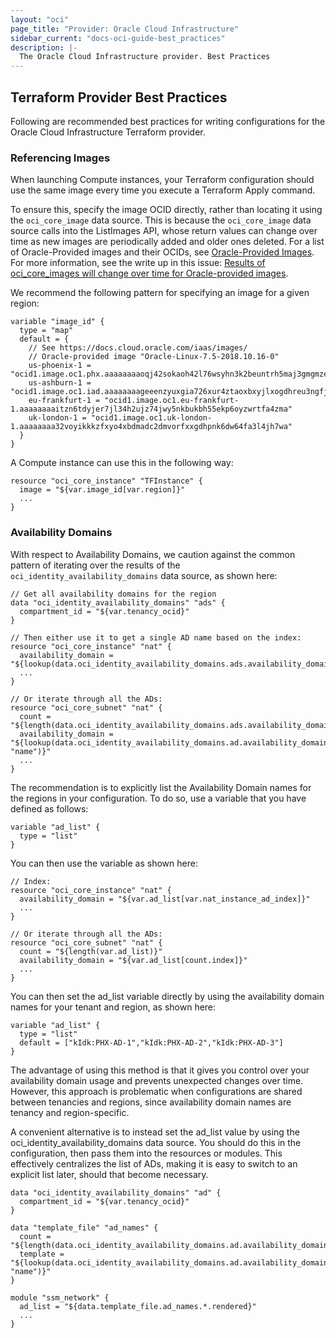 ```yaml
---
layout: "oci"
page_title: "Provider: Oracle Cloud Infrastructure"
sidebar_current: "docs-oci-guide-best_practices"
description: |-
  The Oracle Cloud Infrastructure provider. Best Practices
---
```


## Terraform Provider Best Practices

Following are recommended best practices for writing configurations for the Oracle Cloud Infrastructure Terraform provider.

### Referencing Images

When launching Compute instances, your Terraform configuration should use the same image every time you execute a Terraform Apply command.

To ensure this, specify the image OCID directly, rather than locating it using the `oci_core_image` data source. 
This is because the `oci_core_image` data source calls into the ListImages API, whose return values can change over 
time as new images are periodically added and older ones deleted. For a list of Oracle-Provided images and their OCIDs, 
see [Oracle-Provided Images](https://docs.cloud.oracle.com/iaas/Content/Compute/References/images.htm). 
For more information, see the write up in this issue: [Results of oci_core_images will change over time for Oracle-provided images](https://github.com/oracle/terraform-provider-oci/issues/352).

We recommend the following pattern for specifying an image for a given region:

```hcl
variable "image_id" {
  type = "map"
  default = {
    // See https://docs.cloud.oracle.com/iaas/images/
    // Oracle-provided image "Oracle-Linux-7.5-2018.10.16-0"
    us-phoenix-1 = "ocid1.image.oc1.phx.aaaaaaaaoqj42sokaoh42l76wsyhn3k2beuntrh5maj3gmgmzeyr55zzrwwa"
    us-ashburn-1 = "ocid1.image.oc1.iad.aaaaaaaageeenzyuxgia726xur4ztaoxbxyjlxogdhreu3ngfj2gji3bayda"
    eu-frankfurt-1 = "ocid1.image.oc1.eu-frankfurt-1.aaaaaaaaitzn6tdyjer7jl34h2ujz74jwy5nkbukbh55ekp6oyzwrtfa4zma"
    uk-london-1 = "ocid1.image.oc1.uk-london-1.aaaaaaaa32voyikkkzfxyo4xbdmadc2dmvorfxxgdhpnk6dw64fa3l4jh7wa"
  }
}
```

A Compute instance can use this in the following way:

```hcl
resource "oci_core_instance" "TFInstance" {
  image = "${var.image_id[var.region]}"
  ...
}
```


### Availability Domains

With respect to Availability Domains, we caution against the common pattern of iterating over the results of the `oci_identity_availability_domains` data source, as shown here:

```hcl
// Get all availability domains for the region
data "oci_identity_availability_domains" "ads" {
  compartment_id = "${var.tenancy_ocid}"
}
  
// Then either use it to get a single AD name based on the index:
resource "oci_core_instance" "nat" {
  availability_domain = "${lookup(data.oci_identity_availability_domains.ads.availability_domains[var.nat_instance_ad],"name")}"
  ...
}
  
// Or iterate through all the ADs:
resource "oci_core_subnet" "nat" {
  count = "${length(data.oci_identity_availability_domains.ads.availability_domains)}"
  availability_domain = "${lookup(data.oci_identity_availability_domains.ad.availability_domains[count.index], "name")}"
  ...
}
```

The recommendation is to explicitly list the Availability Domain names for the regions in your configuration. To do so, use a variable that you have defined as follows:

```hcl
variable "ad_list" {
  type = "list"
}
```

You can then use the variable as shown here:

```hcl
// Index:
resource "oci_core_instance" "nat" {
  availability_domain = "${var.ad_list[var.nat_instance_ad_index]}"
  ...
}
  
// Or iterate through all the ADs:
resource "oci_core_subnet" "nat" {
  count = "${length(var.ad_list)}"
  availability_domain = "${var.ad_list[count.index]}"
  ...
}
```

You can then set the ad_list variable directly by using the availability domain names for your tenant and region, as shown here:

```hcl
variable "ad_list" {
  type = "list"
  default = ["kIdk:PHX-AD-1","kIdk:PHX-AD-2","kIdk:PHX-AD-3"]
}
```

The advantage of using this method is that it gives you control over your availability domain usage and prevents unexpected changes over time. 
However, this approach is problematic when configurations are shared between tenancies and regions, since availability domain names are tenancy and region-specific.

A convenient alternative is to instead set the ad_list value by using the oci_identity_availability_domains data source. 
You should do this in the configuration, then pass them into the resources or modules. This effectively centralizes the list of ADs, 
making it is easy to switch to an explicit list later, should that become necessary.

```hcl
data "oci_identity_availability_domains" "ad" {
  compartment_id = "${var.tenancy_ocid}"
}
 
data "template_file" "ad_names" {
  count = "${length(data.oci_identity_availability_domains.ad.availability_domains)}"
  template = "${lookup(data.oci_identity_availability_domains.ad.availability_domains[count.index], "name")}"
}
  
module "ssm_network" {
  ad_list = "${data.template_file.ad_names.*.rendered}"
  ...
}
```
